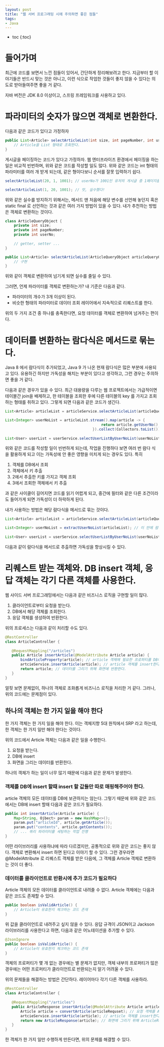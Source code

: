 ```yaml
---
layout: post
title: "웹 서버 프로그래밍 시에 주의하면 좋은 점들"
tags:
- Java 
---
```


* toc
{:toc}

# 들어가며
최근에 코드를 보면서 느낀 점들이 있어서, 간단하게 정리해보려고 한다. 
지금부터 할 이야기들은 반드시 맞는 것은 아니고, 이런 식으로 작업한 것들이 좋지 않을 수 있다는 의도로 받아들여주면 좋을 거 같다.

자바 버전은 JDK 8.0 이상이고, 스프링 프레임워크를 사용하고 있다.

# 파라미터의 숫자가 많으면 객체로 변환한다.
다음과 같은 코드가 있다고 가정하자

~~~java
public List<Article> selectArticleList(int size, int pageNumber, int userNo) {
    // Article을 List 형태로 조회한다.
}
~~~

게시글을 페이징하는 코드가 있다고 가정하자. 웹 엔터프라이즈 환경에서 페이징을 하는 일은 비교적 빈번하며, 위와 같은 코드를 작성할 일도 많다. 
위와 같은 코드는 int 형태의 파라미터를 여러 개 받게 되는데, 같은 형이다보니 순서를 잘못 입력하기 쉽다. 

~~~java
selectArticleList(20, 1, 1001); // userNo가 1001인 유저의 게시글 중 1페이지를 조회한다. 한 페이지에 게시글 노출 개수는 20개이다.

selectArticleList(1, 20, 1001); // 앗, 실수했다!
~~~

위와 같은 실수를 방지하기 위해서는, 메서드 맨 처음에 해당 변수를 선언해 놓던지 혹은 static final 로 선언하는 것과 같은 여러 가지 방법이 있을 수 있다. 내가 추천하는 방법은 객체로 변환하는 것이다.

~~~java
class ArticleQueryObject {
    private int size;
    private int pageNumber;
    private int userNo;
    
    // getter, setter ...
}

public List<Article> selectArticleList(ArticleQueryObject articleQueryObject) {
    // 구현
}
~~~

위와 같이 객체로 변환하여 넘기게 되면 실수를 줄일 수 있다.

그러면, 언제 파라미터를 객체로 변환하는가? 내 기준은 다음과 같다.

- 파라미터의 개수가 3개 이상이 된다.
- 비슷한 형태의 파라미터로 데이터 조회 레이어에서 지속적으로 리퀘스트를 한다.

위의 두 가지 조건 중 하나를 충족한다면, 요청 데이터를 객체로 변환하여 넘겨주는 편이다.

# 데이터를 변환하는 람다식은 메서드로 묶는다.
Java 8 에서 람다식이 추가되었고, Java 9 가 나온 현재 람다식은 많은 부분에 사용되고 있다. 유용하긴 하지만 가독성을 해치는 부분이 있다고 생각하고, 그런 경우는 주의하면 좋을 거 같다.

다음과 같은 경우가 있을 수 있다. 최근 대용량을 다루는 웹 프로젝트에서는 가급적이면 테이블간 join을 배제하고, 한 테이블을 조회한 후에 다른 테이블의 key 를 가지고 조회하는 형태를 취하고 있다.
그렇게 되면 다음과 같은 코드가 생긴다.

~~~java
List<Article> articleList = articleService.selectArticleList(articleQueryObject);

List<Integer> userNoList = articleList.stream().map(article -> {
                                            return article.getUserNo();
                                        }).collect(Collectors.toList()); // 게시물에서 userNo를 추출한다.
                                        
List<User> userList = userService.selectUserListByUserNoList(userNoList); // userNoList를 가지고 User 객체를 조회한다. 

~~~

위와 같은 코드를 작성할 일이 빈번하게 되는데, 작업을 진행하다 보면 여러 번 람다 식을 활용하게 되고 이는 가독성에 안 좋은 영향을 미치게 되는 경우도 있다.
특히 

1. 객체를 DB에서 조회
2. 객체에서 키 추출
3. 2에서 추출한 키를 가지고 객체 조회
4. 3에서 조회한 객체에서 키 추출

과 같은 사이클이 길어지면 코드를 읽기 어렵게 되고, 중간에 필터와 같은 다른 조건이라도 들어가게 되면 가독성이 더 하락하게 된다.

내가 사용하는 방법은 해당 람다식을 메서드로 묶는 것이다.

~~~java
List<Article> articleList = articleService.selectArticleList(articleQueryObject);

List<Integer> userNoList = extractUserNoList(articleList); // 이 안에 람다식을 집어 넣는다. 
                                        
List<User> userList = userService.selectUserListByUserNoList(userNoList); // userNoList를 가지고 User 객체를 조회한다. 
~~~

다음과 같이 람다식을 메서드로 추출하면 가독성을 향상시킬 수 있다.

# 리퀘스트 받는 객체와. DB insert 객체, 응답 객체는 각기 다른 객체를 사용한다.
웹 사이드 서버 프로그래밍에서는 다음과 같은 비즈니스 로직을 구현할 일이 많다.

1. 클라이언트로부터 요청을 받는다.
2. DB에서 해당 객체를 조회한다.
3. 응답 객체를 생성하여 반환한다.

위의 프로세스는 다음과 같이 처리할 수도 있다.

~~~java
@RestController
class ArticleController {
    
   @RequestMappling("/articles")
   public Article insertArticle(@ModelAttribute Article article) {
       bindArticleProperty(article); // article 객체에 필요한 프로퍼티를 DB에서 조회하여 binding 한다.
       artcieService.insertArticle(article); // article 객체를 insert한다.
       return article; // 데이터를 그리기 위해 화면에 반환한다.
   } 
}
~~~

얼핏 보면 문제없이, 하나의 객체로 조화롭게 비즈니스 로직을 처리한 거 같다. 그러나, 위의 코드에는 문제점이 있다.

## 하나의 객체는 한 가지 일을 해야 한다
한 가지 객체는 한 가지 일을 해야 한다. 이는 객체지향 5대 원칙에서 SRP 라고 하는데, 한 객체는 한 가지 일만 해야 한다는 것이다.

위의 코드에서 Article 객체는 다음과 같은 일을 수행한다.

1. 요청을 받는다.
2. DB에 insert
3. 화면을 그리는 데이터를 반환한다.

하나의 객체가 하는 일이 너무 많기 때문에 다음과 같은 문제가 발생한다.

### 객체를 DB에 insert 할때 insert 할 값들만 따로 매핑해주어야 한다.
article 객체의 모든 데이터를 DB에 보관하지는 않는다. 그렇기 때문에 위와 같은 코드에서는 DB에 insert 할때 다음과 같은 코드가 필요하다.

~~~java
public int insertArticle(Article article) {
    Map<String, Ojbect> param = new HashMap<>();
    param.put("articleId", article.getArticle());
    param.put("contents", article.getContents());
    // ... 쿼리 파라미터를 세팅하는 작업 진행
}
~~~

어떤 라이브러리를 사용하냐에 따라 다르겠지만, 공통적으로 위와 같은 코드는 좋지 않다. 객체로 변환해서 insert 하면 된다고 이야기 할 수 있다.
그런 경우라면 @ModelAttribute 로 리퀘스트 객체를 받은 다음에, 그 객체를 Article 객체로 변환하는 것이 더 좋다.

### 데이터를 클라이언트로 반환시에 추가 코드가 필요하다
Article 객체의 모든 데이터를 클라이언트로 내려줄 수 없다. Article 객체에는 다음과 같은 코드도 존재할 수 있다.

~~~java
public boolean isValidArticle() {
    // Article이 유효한지 체크하는 코드 존재
}
~~~

위 값을 클라이언트로 내려주고 싶지 않을 수 있다. 응답 규격이 JSON이고 Jackson 라이브러리를 사용한다고 하면, 다음과 같은 어노테이션을 추가할 수 있다.

~~~java
@JsonIgnore
public boolean isValidArticle() {
    // Article이 유효한지 체크하는 코드 존재
}
~~~

객체의 프로퍼티가 몇 개 없는 경우에는 별 문제가 없지만, 객체 내부의 프로퍼티가 많은 경우에는 어떤 프로퍼티가 클라이언트로 반환되는지 알기 어려울 수 있다. 



위의 문제들을 해결하는 방법은 간단하다. 레이어마다 각기 다른 객체를 사용하라.

~~~java
@RestController
class ArticleController {
    
   @RequestMappling("/articles")
   public ArticleResponse insertArticle(@ModelAttribute Article articleRequest) {
       Article article = convertArticle(articleRequset); // 요청 객체를 Article 객체로 변환한다. 
       artcieService.insertArticle(article); // article 객체를 insert한다.
       return new ArticleResponse(article); // 화면에 그리기 위해 ArticleResponse 객체를 반환한다. 
   } 
}
~~~

한 객체가 한 가지 일만 수행하게 만든다면, 위의 문제를 해결할 수 있다.

